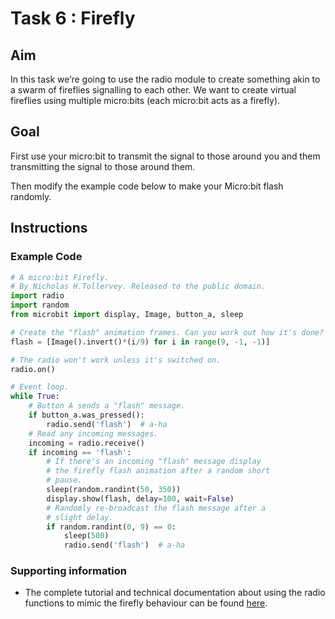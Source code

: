 # Task 6 : Firefly

## Aim

In this task we’re going to use the radio module to create something akin to a swarm of fireflies signalling to each other. We want to create virtual fireflies using multiple micro:bits (each micro:bit acts as a firefly).

## Goal

First use your micro:bit to transmit the signal to those around you and them transmitting the signal to those around them. 

Then modify the example code below to make your Micro:bit flash randomly.

## Instructions

### Example Code
```python
# A micro:bit Firefly.
# By Nicholas H.Tollervey. Released to the public domain.
import radio
import random
from microbit import display, Image, button_a, sleep

# Create the "flash" animation frames. Can you work out how it's done?
flash = [Image().invert()*(i/9) for i in range(9, -1, -1)]

# The radio won't work unless it's switched on.
radio.on()

# Event loop.
while True:
    # Button A sends a "flash" message.
    if button_a.was_pressed():
        radio.send('flash')  # a-ha
    # Read any incoming messages.
    incoming = radio.receive()
    if incoming == 'flash':
        # If there's an incoming "flash" message display
        # the firefly flash animation after a random short
        # pause.
        sleep(random.randint(50, 350))
        display.show(flash, delay=100, wait=False)
        # Randomly re-broadcast the flash message after a
        # slight delay.
        if random.randint(0, 9) == 0:
            sleep(500)
            radio.send('flash')  # a-ha
```

### Supporting information

* The complete tutorial and technical documentation about using the radio functions to mimic the firefly behaviour can be found [here](https://microbit-micropython.readthedocs.io/en/latest/tutorials/radio.html#fireflies).